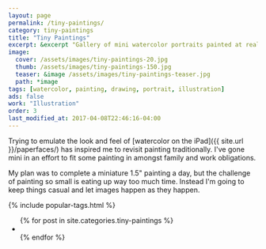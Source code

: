 ```yaml
---
layout: page
permalink: /tiny-paintings/
category: tiny-paintings
title: "Tiny Paintings"
excerpt: &excerpt "Gallery of mini watercolor portraits painted at really small sizes."
image: 
  cover: /assets/images/tiny-paintings-20.jpg
  thumb: /assets/images/tiny-paintings-150.jpg
  teaser: &image /assets/images/tiny-paintings-teaser.jpg
  path: *image
tags: [watercolor, painting, drawing, portrait, illustration]
ads: false
work: "Illustration"
order: 3
last_modified_at: 2017-04-08T22:46:16-04:00
---
```


Trying to emulate the look and feel of [watercolor on the iPad]({{ site.url }}/paperfaces/) has inspired me to revisit painting traditionally. I've gone mini in an effort to fit some painting in amongst family and work obligations. 

My plan was to complete a miniature 1.5\" painting a day, but the challenge of painting so small is eating up way too much time. Instead I'm going to keep things casual and let images happen as they happen.

{% include popular-tags.html %}

<ul class="th-grid">
{% for post in site.categories.tiny-paintings %}
  <li>
    <a href="{{ site.url }}{{ post.url }}" title="{{ post.title }}">
      <img class="lazyload" src="{{ site.url }}/assets/images/preload-150.png" data-src="{{ site.url }}{{ post.image.thumb }}" alt="">
    </a>
  </li>
{% endfor %}
</ul>
